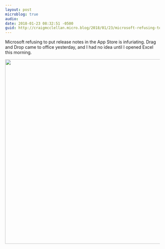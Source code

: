 ```yaml
---
layout: post
microblog: true
audio: 
date: 2018-01-23 08:32:51 -0500
guid: http://craigmcclellan.micro.blog/2018/01/23/microsoft-refusing-to.html
---
```

Microsoft refusing to put release notes in the App Store is infuriating. Drag and Drop came to office yesterday, and I had no idea until I opened Excel this morning.

<img src="http://craigmcclellan.com/uploads/2018/fe642ff7b0.jpg" width="600" height="600" />
